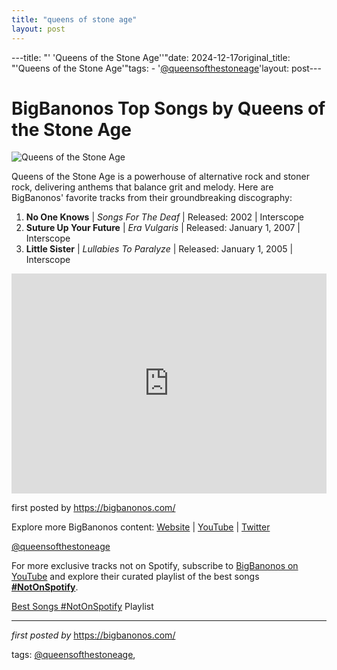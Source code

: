```yaml
---
title: "queens of stone age"
layout: post
---
```

---title: "' 'Queens of the Stone Age''"date: 2024-12-17original_title: "'Queens of the Stone Age'"tags:  - '[@queensofthestoneage](/tags/queensofthestoneage/)'layout: post---<h1>BigBanonos Top Songs by Queens of the Stone Age</h1><img alt="Queens of the Stone Age" src="https://www.udiscovermusic.com/wp-content/uploads/2020/10/Queens-of-the-Stone-Age-GettyImages-85357365.jpg" /> <p>Queens of the Stone Age is a powerhouse of alternative rock and stoner rock, delivering anthems that balance grit and melody. Here are BigBanonos' favorite tracks from their groundbreaking discography:</p> <ol> <li><strong>No One Knows</strong> | <em>Songs For The Deaf</em> | Released: 2002 | Interscope</li> <li><strong>Suture Up Your Future</strong> | <em>Era Vulgaris</em> | Released: January 1, 2007 | Interscope</li> <li><strong>Little Sister</strong> | <em>Lullabies To Paralyze</em> | Released: January 1, 2005 | Interscope</li></ol> <div> <iframe src="https://open.spotify.com/embed/playlist/5e1KwM2zZ2ufwWTnaBetr3?utm_source=generator" width="100%" height="352" frameBorder="0" allowfullscreen="" allow="autoplay; clipboard-write; encrypted-media; fullscreen; picture-in-picture" loading="lazy"></iframe></div> <p>first posted by <a href="https://bigbanonos.com/">https://bigbanonos.com/</a></p> <div> <p>Explore more BigBanonos content: <a href="https://bigbanonos.com/">Website</a> | <a href="https://www.youtube.com/[@BigBanonos](/tags/BigBanonos/)">YouTube</a> | <a href="https://x.com/bigbanonos">Twitter</a></p></div> <!--Tags--><p>[@queensofthestoneage](/tags/queensofthestoneage/)</p><!--Subscribe and Playlist Links--><div>    <p>For more exclusive tracks not on Spotify, subscribe to <a href="https://www.youtube.com/[@BigBanonos](/tags/BigBanonos/)" target="_blank">BigBanonos on YouTube</a> and explore their curated playlist of the best songs <strong>[#NotOnSpotify](/tags/NotOnSpotify/)</strong>.</p>    <p><a href="https://www.youtube.com/playlist?list=PLtuNtuTatqI0kFahUCbtbfenC_ET5O_tr" target="_blank">Best Songs [#NotOnSpotify](/tags/NotOnSpotify/) Playlist<br /></a></p></div><hr /><p><em>first posted by</em> <a href="https://bigbanonos.com/" rel="noopener" target="_new">https://bigbanonos.com/</a></p><p>tags: [@queensofthestoneage](/tags/queensofthestoneage/),</p>